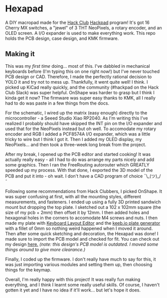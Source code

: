 # Hexapad

A DIY macropad made for the [Hack Club](https://hack.club) [Hackpad](https://hackpad.hackclub.com) program! It's got 16 Cherry MX switches, a "jewel" of 3 THT NeoPixels, a rotary encoder, and an OLED screen. A I/O expander is used to make everything work. This repo holds the PCB design, case design, and KMK firmware.

## Making it

This was my _first time_ doing... most of this. I've dabbled in mechanical keyboards before (I'm typing this on one right now!) but I've never touched PCB design or CAD. Therefore, I made the perfectly rational decision to YOLO it and try not to mess up. Thankfully, it went quite well! I think. I picked up KiCad really quickly, and the community (#hackpad on the Hack Club Slack) was super helpful. OnShape was harder to grasp but I think I kinda get it now? The firmware was super easy thanks to KMK, all I really had to do was paste in a few things from the docs.

For the schematic, I wired up the matrix (easy enough) directly to the microcontroller - a Seeed Studio Xiao RP2040. As I'm writing this I've realized I probably should have skipped the INT pin on the I/O expander and used that for the NeoPixels instead but oh well. To accomodate my rotary encoder and RGB I added a PCF8574A I/O expander, which was a little tricky to wire but I think I got it. Then I added my OLED display, my NeoPixels... and then took a three-week long break from the project. 

After my break, I opened up the PCB editor and started cooking! It was actually really easy - all I had to do was arrange my parts nicely and add some graphics. Then I ran the FreeRouting autorouter which GREATLY speeded up my process.
With that done, I exported the 3D model of the PCB and put it into - oh wait. I don't have a CAD program of choice ¯\\\_(ツ)\_/¯

Following some recommendations from Hack Clubbers, I picked OnShape. It was super confusing at first, with all the mounting styles, different measurements, and fasteners. I ended up using a fully 3D printed sandwich mount but dropping the top plate. I sketched out a 102 x 102mm square (the size of my pcb + 2mm) then offset it by 12mm. I then added holes and hexagonal holes in the corners to accomodate M4 screws and nuts. I then made my plate with [Keyboard Layout Editor](https://keyboard-layout-editor.com/) and the [keeb.io plate generator](https://plate.keeb.io/) with a fillet of 0mm so nothing weird happened when I moved it around. Then after some quick sketching and decoration, the Hexapad was done! I made sure to import the PCB model and checked for fit. You can check out my design [here.](https://cad.onshape.com/documents/2133e09e1f245de59bbe7858/w/b4533889f6300572d81eb032/e/b0c575e6e2f32d509dfa7b54) _(note: this design's PCB model is outdated. I moved some things around to give more clearance.)_

Finally, I coded up the firmware. I don't really have much to say for this, it was just importing various modules and setting them up, then choosing things for the keymap.

Overall, I'm really happy with this project! It was really fun making everything, and I think I learnt some really useful skills. Of course, I haven't gotten it yet and I have no idea if it'll work... but let's hope it does.
